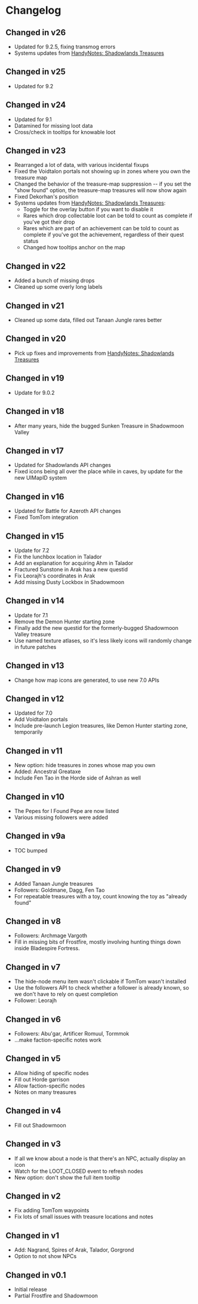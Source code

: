 # Changelog

## Changed in v26

* Updated for 9.2.5, fixing transmog errors
* Systems updates from [HandyNotes: Shadowlands Treasures](https://www.curseforge.com/wow/addons/handynotes-shadowlands-treasures)

## Changed in v25

* Updated for 9.2

## Changed in v24

* Updated for 9.1
* Datamined for missing loot data
* Cross/check in tooltips for knowable loot

## Changed in v23

* Rearranged a lot of data, with various incidental fixups
* Fixed the Voidtalon portals not showing up in zones where you own the treasure map
* Changed the behavior of the treasure-map suppression -- if you set the "show found" option, the treasure-map treasures will now show again
* Fixed Dekorhan's position
* Systems updates from [HandyNotes: Shadowlands Treasures](https://www.curseforge.com/wow/addons/handynotes-shadowlands-treasures):
    * Toggle for the overlay button if you want to disable it
    * Rares which drop collectable loot can be told to count as complete if you've got their drop
    * Rares which are part of an achievement can be told to count as complete if you've got the achievement, regardless of their quest status
    * Changed how tooltips anchor on the map

## Changed in v22

* Added a bunch of missing drops
* Cleaned up some overly long labels

## Changed in v21

* Cleaned up some data, filled out Tanaan Jungle rares better

## Changed in v20

* Pick up fixes and improvements from [HandyNotes: Shadowlands Treasures](https://www.curseforge.com/wow/addons/handynotes-shadowlands-treasures)

## Changed in v19

* Update for 9.0.2

## Changed in v18

* After many years, hide the bugged Sunken Treasure in Shadowmoon Valley

## Changed in v17

* Updated for Shadowlands API changes
* Fixed icons being all over the place while in caves, by update for the new UIMapID system

## Changed in v16

* Updated for Battle for Azeroth API changes
* Fixed TomTom integration

## Changed in v15

* Update for 7.2
* Fix the lunchbox location in Talador
* Add an explanation for acquiring Ahm in Talador
* Fractured Sunstone in Arak has a new questid
* Fix Leorajh's coordinates in Arak
* Add missing Dusty Lockbox in Shadowmoon

## Changed in v14

* Update for 7.1
* Remove the Demon Hunter starting zone
* Finally add the new questid for the formerly-bugged Shadowmoon Valley treasure
* Use named texture atlases, so it's less likely icons will randomly change in future patches

## Changed in v13

* Change how map icons are generated, to use new 7.0 APIs

## Changed in v12

* Updated for 7.0
* Add Voidtalon portals
* Include pre-launch Legion treasures, like Demon Hunter starting zone, temporarily

## Changed in v11

* New option: hide treasures in zones whose map you own
* Added: Ancestral Greataxe
* Include Fen Tao in the Horde side of Ashran as well

## Changed in v10

* The Pepes for I Found Pepe are now listed
* Various missing followers were added

## Changed in v9a

* TOC bumped

## Changed in v9

* Added Tanaan Jungle treasures
* Followers: Goldmane, Dagg, Fen Tao
* For repeatable treasures with a toy, count knowing the toy as "already found"

## Changed in v8

* Followers: Archmage Vargoth
* Fill in missing bits of Frostfire, mostly involving hunting things down inside
  Bladespire Fortress.

## Changed in v7

* The hide-node menu item wasn't clickable if TomTom wasn't installed
* Use the followers API to check whether a follower is already known, so we
  don't have to rely on quest completion
* Follower: Leorajh

## Changed in v6

* Followers: Abu'gar, Artificer Romuul, Tormmok
* ...make faction-specific notes work

## Changed in v5

* Allow hiding of specific nodes
* Fill out Horde garrison
* Allow faction-specific nodes
* Notes on many treasures

## Changed in v4

* Fill out Shadowmoon

## Changed in v3

* If all we know about a node is that there's an NPC, actually display an icon
* Watch for the LOOT_CLOSED event to refresh nodes
* New option: don't show the full item tooltip

## Changed in v2

* Fix adding TomTom waypoints
* Fix lots of small issues with treasure locations and notes

## Changed in v1

* Add: Nagrand, Spires of Arak, Talador, Gorgrond
* Option to not show NPCs

## Changed in v0.1

* Initial release
* Partial Frostfire and Shadowmoon
